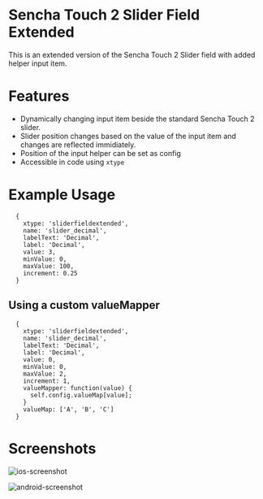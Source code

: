 # Sencha Touch 2 Slider Field Extended

This is an extended version of the Sencha Touch 2 Slider field with added helper input item.

# Features

- Dynamically changing input item beside the standard Sencha Touch 2 slider.
- Slider position changes based on the value of the input item and changes are reflected immidiately. 
- Position of the input helper can be set as config
- Accessible in code using `xtype`

# Example Usage

      {
        xtype: 'sliderfieldextended',
        name: 'slider_decimal',
        labelText: 'Decimal',
        label: 'Decimal',
        value: 3,
        minValue: 0,
        maxValue: 100,
        increment: 0.25
      }

## Using a custom valueMapper

      {
        xtype: 'sliderfieldextended',
        name: 'slider_decimal',
        labelText: 'Decimal',
        label: 'Decimal',
        value: 0,
        minValue: 0,
        maxValue: 2,
        increment: 1,
        valueMapper: function(value) {
          self.config.valueMap[value];
        }
        valueMap: ['A', 'B', 'C']
      }


# Screenshots

![ios-screenshot](https://raw.github.com/nettantra/Sencha-Touch-2-SliderExtended/master/Screenshots/iOS-Screenshot.png)

![android-screenshot](https://raw.github.com/nettantra/Sencha-Touch-2-SliderExtended/master/Screenshots/Android-Screenshot.png)

